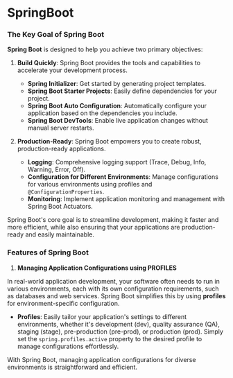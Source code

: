 # SpringBoot

### The Key Goal of Spring Boot

**Spring Boot** is designed to help you achieve two primary objectives:

1. **Build Quickly**: Spring Boot provides the tools and capabilities to accelerate your development process.

    - **Spring Initializer**: Get started by generating project templates.
    - **Spring Boot Starter Projects**: Easily define dependencies for your project.
    - **Spring Boot Auto Configuration**: Automatically configure your application based on the dependencies you include.
    - **Spring Boot DevTools**: Enable live application changes without manual server restarts.

2. **Production-Ready**: Spring Boot empowers you to create robust, production-ready applications.

    - **Logging**: Comprehensive logging support (Trace, Debug, Info, Warning, Error, Off).
    - **Configuration for Different Environments**: Manage configurations for various environments using profiles and `@ConfigurationProperties`.
    - **Monitoring**: Implement application monitoring and management with Spring Boot Actuators.

Spring Boot's core goal is to streamline development, making it faster and more efficient, while also ensuring that your applications are production-ready and easily maintainable.

### **Features of Spring Boot**
1. **Managing Application Configurations using PROFILES** 

In real-world application development, your software often needs to run in various environments, each with its own configuration requirements, such as databases and web services. Spring Boot simplifies this by using **profiles** for environment-specific configuration.

- **Profiles**: Easily tailor your application's settings to different environments, whether it's development (dev), quality assurance (QA), staging (stage), pre-production (pre-prod), or production (prod). Simply set the `spring.profiles.active` property to the desired profile to manage configurations effortlessly.

With Spring Boot, managing application configurations for diverse environments is straightforward and efficient.
